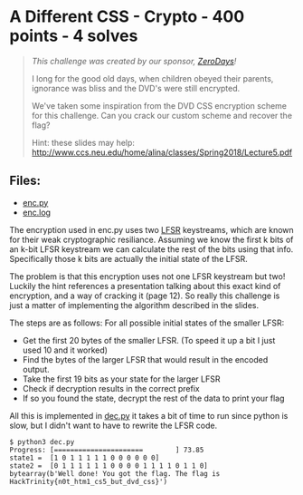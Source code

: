 # A Different CSS - Crypto - 400 points - 4 solves
> _This challenge was created by our sponsor, [ZeroDays](https://zerodays.ie)!_
> 
> I long for the good old days, when children obeyed their parents, ignorance was
> bliss and the DVD's were still encrypted.
> 
> We've taken some inspiration from the DVD CSS encryption scheme for this
> challenge. Can you crack our custom scheme and recover the flag?
> 
> Hint: these slides may help:
> http://www.ccs.neu.edu/home/alina/classes/Spring2018/Lecture5.pdf

## Files:
- [enc.py](enc.py)
- [enc.log](enc.log)

The encryption used in enc.py uses two [LFSR](https://en.wikipedia.org/wiki/Linear-feedback_shift_register) keystreams, which are known for their weak cryptographic resiliance. Assuming we know the first k bits of an k-bit LFSR keystream we can calculate the rest of the bits using that info. Specifically those k bits are actually the initial state of the LFSR. 

The problem is that this encryption uses not one LFSR keystream but two! Luckily the hint references a presentation talking about this exact kind of encryption, and a way of cracking it (page 12). So really this challenge is just a matter of implementing the algorithm described in the slides.

The steps are as follows: For all possible initial states of the smaller LFSR:
- Get the first 20 bytes of the smaller LFSR. (To speed it up a bit I just used 10 and it worked)
- Find the bytes of the larger LFSR that would result in the encoded output.
- Take the first 19 bits as your state for the larger LFSR
- Check if decryption results in the correct prefix
- If so you found the state, decrypt the rest of the data to print your flag

All this is implemented in [dec.py](dec.py) it takes a bit of time to run since python is slow, but I didn't want to have to rewrite the LFSR code.

```
$ python3 dec.py 
Progress: [======================        ] 73.85
state1 =  [1 0 1 1 1 1 1 0 0 0 0 0 0]
state2 =  [0 1 1 1 1 1 1 0 0 0 0 1 1 1 1 0 1 1 0]
bytearray(b'Well done! You got the flag. The flag is HackTrinity{n0t_htm1_cs5_but_dvd_css}')
```
